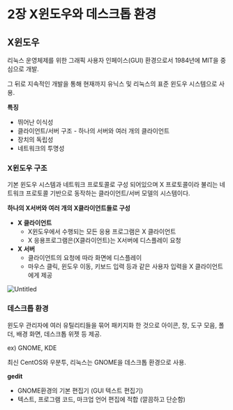 # 2장 X윈도우와 데스크톱 환경

## X윈도우

리눅스 운영체제를 위한 그래픽 사용자 인페이스(GUI) 환경으로서 1984년에 MIT을 중심으로 개발.

그 뒤로 지속적인 개발을 통해 현재까지 유닉스 및 리눅스의 표준 윈도우 시스템으로 사용.

**특징**

- 뛰어난 이식성
- 클라이언트/서버 구조 - 하나의 서버와 여러 개의 클라이언트
- 장치의 독립성
- 네트워크의 투명성

### X윈도우 구조

기본 윈도우 시스템과 네트워크 프로토콜로 구성 되어있으며 X 프로토콜이라 불리는 네트워크 프로토콜 기반으로 동작하는 클라이언트/서버 모델의 시스템이다.

**하나의 X서버와 여러 개의 X클라이언트들로 구성**

- **X 클라이언트**
    - X윈도우에서 수행되는 모든 응용 프로그램은 X 클라이언트
    - X 응용프로그램은(X클라이언트)는 X서버에 디스플레이 요청
- **X 서버**
    - 클라이언트의 요청에 따라 화면에 디스플레이
    - 마우스 클릭, 윈도우 이동, 키보드 입력 등과 같은 사용자 입력을 X 클라이언트에게 제공

![Untitled](2%E1%84%8C%E1%85%A1%E1%86%BC%20X%E1%84%8B%E1%85%B1%E1%86%AB%E1%84%83%E1%85%A9%E1%84%8B%E1%85%AE%E1%84%8B%E1%85%AA%20%E1%84%83%E1%85%A6%E1%84%89%E1%85%B3%E1%84%8F%E1%85%B3%E1%84%90%E1%85%A9%E1%86%B8%20%E1%84%92%E1%85%AA%E1%86%AB%E1%84%80%E1%85%A7%E1%86%BC%20452185b563104c7ab5798eafb14b43e8/Untitled.png)

### 데스크톱 환경

윈도우 관리자에 여러 유틸리티들을 묶어 패키지화 한 것으로 아이콘, 창, 도구 모음, 폴더, 배경 화면, 데스크톱 위젯 등 제공.

ex) GNOME, KDE

최신 CentOS와 우분투, 리눅스는 GNOME을 데스크톱 환경으로 사용.

**gedit**

- GNOME환경의 기본 편집기 (GUI 텍스트 편집기)
- 텍스트, 프로그램 코드, 마크업 언어 편집에 적합 (깔끔하고 단순함)